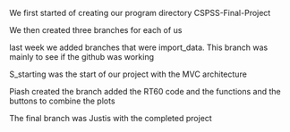 We first started of creating our program directory CSPSS-Final-Project

We then created three branches for each of us

last week we added branches that were import_data. This branch was mainly to see if the github was working

S_starting was the start of our project with the MVC architecture 

Piash created the branch added the RT60 code and the functions and the buttons to combine the plots

The final branch was Justis with the completed project
